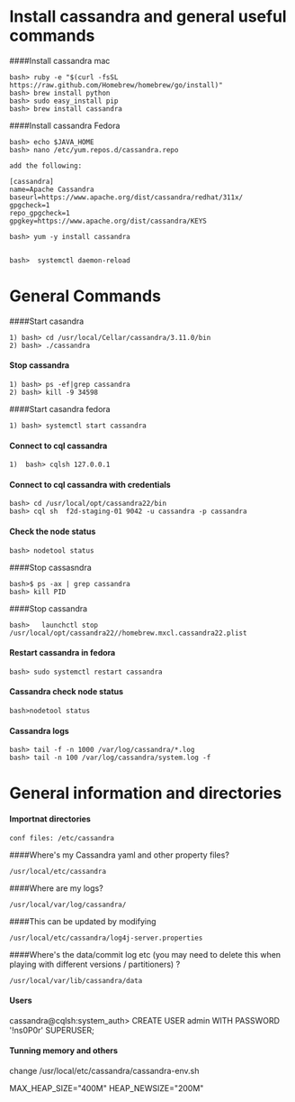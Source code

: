 Install cassandra and general useful commands
==============================================

####Install cassandra mac
```
bash> ruby -e "$(curl -fsSL https://raw.github.com/Homebrew/homebrew/go/install)"
bash> brew install python
bash> sudo easy_install pip
bash> brew install cassandra
```


####Install cassandra Fedora
```
bash> echo $JAVA_HOME 
bash> nano /etc/yum.repos.d/cassandra.repo

add the following: 

[cassandra]
name=Apache Cassandra
baseurl=https://www.apache.org/dist/cassandra/redhat/311x/
gpgcheck=1
repo_gpgcheck=1
gpgkey=https://www.apache.org/dist/cassandra/KEYS

bash> yum -y install cassandra


bash>  systemctl daemon-reload 
```

General Commands
===============

####Start casandra
```
1) bash> cd /usr/local/Cellar/cassandra/3.11.0/bin
2) bash> ./cassandra
```

#### Stop cassandra
```
1) bash> ps -ef|grep cassandra
2) bash> kill -9 34598
```


####Start casandra fedora
```
1) bash> systemctl start cassandra
```


#### Connect to cql cassandra
```
1)  bash> cqlsh 127.0.0.1
```
#### Connect to cql cassandra with credentials
```
bash> cd /usr/local/opt/cassandra22/bin
bash> cql sh  f2d-staging-01 9042 -u cassandra -p cassandra
```

#### Check the node status
```
bash> nodetool status
```

####Stop cassasndra
```
bash>$ ps -ax | grep cassandra
bash> kill PID
```

####Stop cassandra
```
bash>   launchctl stop  /usr/local/opt/cassandra22//homebrew.mxcl.cassandra22.plist
```

#### Restart cassandra  in fedora
```
bash> sudo systemctl restart cassandra
```
#### Cassandra check node status
```
bash>nodetool status
```

#### Cassandra logs
```
bash> tail -f -n 1000 /var/log/cassandra/*.log
bash> tail -n 100 /var/log/cassandra/system.log -f
```

General information and directories
===============


#### Importnat directories
```
conf files: /etc/cassandra
```

####Where's my Cassandra yaml and other property files?
```
/usr/local/etc/cassandra
```

####Where are  my logs?
```
/usr/local/var/log/cassandra/
```

####This can be updated by modifying
```
/usr/local/etc/cassandra/log4j-server.properties
```

####Where's the data/commit log etc (you may need to delete this when playing with different versions / partitioners) ?
```
/usr/local/var/lib/cassandra/data
```

#### Users

cassandra@cqlsh:system_auth> CREATE USER admin WITH PASSWORD '!ns0P0r' SUPERUSER;

####  Tunning memory and others

change  /usr/local/etc/cassandra/cassandra-env.sh

MAX_HEAP_SIZE="400M"
HEAP_NEWSIZE="200M"
